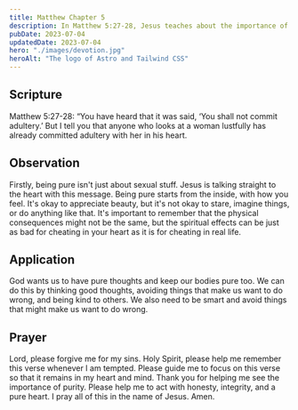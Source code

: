 ```yaml
---
title: Matthew Chapter 5
description: In Matthew 5:27-28, Jesus teaches about the importance of purity of heart and mind, warning against the dangers of lust and adultery.
pubDate: 2023-07-04
updatedDate: 2023-07-04
hero: "./images/devotion.jpg"
heroAlt: "The logo of Astro and Tailwind CSS"
---
```


## Scripture

  


Matthew 5:27-28: “You have heard that it was said, ‘You shall not commit adultery.’ But I tell you that anyone who looks at a woman lustfully has already committed adultery with her in his heart.
  

## Observation

Firstly, being pure isn't just about sexual stuff. Jesus is talking straight to the heart with this message. Being pure starts from the inside, with how you feel. It's okay to appreciate beauty, but it's not okay to stare, imagine things, or do anything like that. It's important to remember that the physical consequences might not be the same, but the spiritual effects can be just as bad for cheating in your heart as it is for cheating in real life.  

## Application

God wants us to have pure thoughts and keep our bodies pure too. We can do this by thinking good thoughts, avoiding things that make us want to do wrong, and being kind to others. We also need to be smart and avoid things that might make us want to do wrong.

## Prayer

Lord, please forgive me for my sins. Holy Spirit, please help me remember this verse whenever I am tempted. Please guide me to focus on this verse so that it remains in my heart and mind. Thank you for helping me see the importance of purity. Please help me to act with honesty, integrity, and a pure heart. I pray all of this in the name of Jesus. Amen.